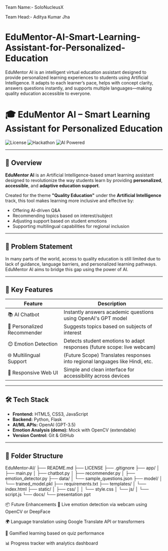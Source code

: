 Team Name:- SoloNucleusX

Team Head:- Aditya Kumar Jha
# EduMentor-AI-Smart-Learning-Assistant-for-Personalized-Education
EduMentor AI is an intelligent virtual education assistant designed to provide personalized learning experiences to students using Artificial Intelligence. It adapts to each learner’s pace, helps with concept clarity, answers questions instantly, and supports multiple languages—making quality education accessible to everyone.


# 🎓 EduMentor AI – Smart Learning Assistant for Personalized Education

![License](https://img.shields.io/badge/License-MIT-blue.svg)
![Hackathon](https://img.shields.io/badge/Hackathon-Winner%20Potential🔥-green)
![AI Powered](https://img.shields.io/badge/AI-Powered-brightgreen)

---

## 🚀 Overview

**EduMentor AI** is an Artificial Intelligence-based smart learning assistant designed to revolutionize the way students learn by providing **personalized**, **accessible**, and **adaptive education support**.

Created for the theme **"Quality Education"** under the **Artificial Intelligence** track, this tool makes learning more inclusive and effective by:
- Offering AI-driven Q&A
- Recommending topics based on interest/subject
- Adjusting support based on student emotions
- Supporting multilingual capabilities for regional inclusion

---

## 🎯 Problem Statement

In many parts of the world, access to quality education is still limited due to lack of guidance, language barriers, and personalized learning pathways. EduMentor AI aims to bridge this gap using the power of AI.

---

## 🧠 Key Features

| Feature                     | Description                                                                 |
|----------------------------|-----------------------------------------------------------------------------|
| 📚 AI Chatbot              | Instantly answers academic questions using OpenAI's GPT model               |
| 🧠 Personalized Recommender| Suggests topics based on subjects of interest                               |
| 😊 Emotion Detection       | Detects student emotions to adapt responses (future scope: live webcam)     |
| 🌐 Multilingual Support    | (Future Scope) Translates responses into regional languages like Hindi, etc.|
| 📱 Responsive Web UI       | Simple and clean interface for accessibility across devices                 |

---

## 🛠️ Tech Stack

- **Frontend:** HTML5, CSS3, JavaScript
- **Backend:** Python, Flask
- **AI/ML APIs:** OpenAI (GPT-3.5)
- **Emotion Analysis (demo):** Mock with OpenCV (extendable)
- **Version Control:** Git & GitHub

---

## 📁 Folder Structure
EduMentor-AI/ ├── README.md ├── LICENSE ├── .gitignore ├── app/ │ ├── main.py │ ├── chatbot.py │ ├── recommender.py │ ├── emotion_detector.py ├── data/ │ └── sample_questions.json ├── model/ │ └── trained_model.pkl ├── requirements.txt ├── templates/ │ └── index.html ├── static/ │ ├── css/ │ │ └── style.css │ └── js/ │ └── script.js └── docs/ └── presentation ppt


📦 Future Enhancements
🎥 Live emotion detection via webcam using OpenCV or DeepFace

🌍 Language translation using Google Translate API or transformers

🧩 Gamified learning based on quiz performance

📊 Progress tracker with analytics dashboard

